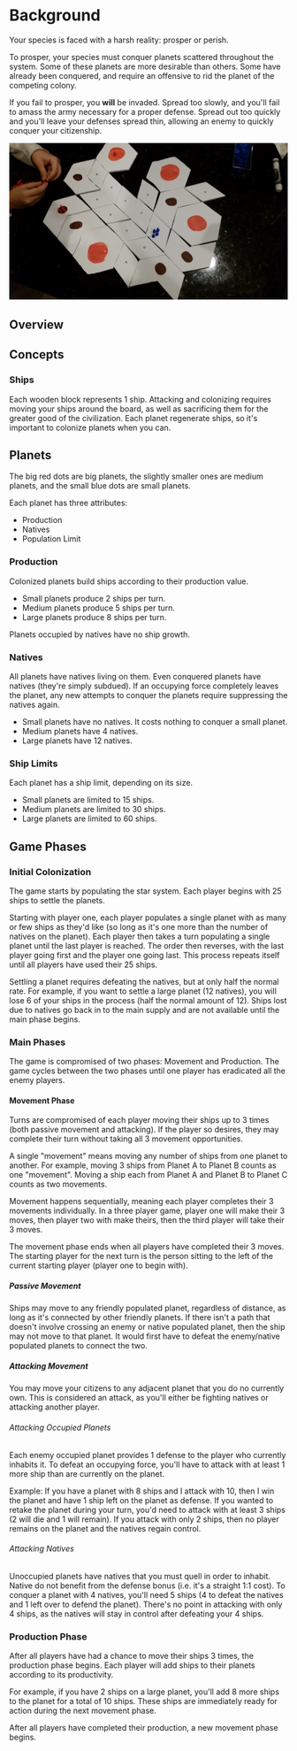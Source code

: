 # Background

Your species is faced with a harsh reality: prosper or perish.

To prosper, your species must conquer planets scattered throughout the system. Some of these planets are more desirable than others. Some have already been conquered, and require an offensive to rid the planet of the competing colony.

If you fail to prosper, you **will** be invaded. Spread too slowly, and you'll fail to amass the army necessary for a proper defense. Spread out too quickly and you'll leave your defenses spread thin, allowing an enemy to quickly conquer your citizenship.

![](layout.jpg)

## Overview

## Concepts

### Ships

Each wooden block represents 1 ship. Attacking and colonizing requires moving your ships around the board, as well as sacrificing them for the greater good of the civilization. Each planet regenerate ships, so it's important to colonize planets when you can.

## Planets

The big red dots are big planets, the slightly smaller ones are medium planets, and the small blue dots are small planets.

Each planet has three attributes:

- Production
- Natives
- Population Limit

### Production

Colonized planets build ships according to their production value.

- Small planets produce 2 ships per turn.
- Medium planets produce 5 ships per turn.
- Large planets produce 8 ships per turn.

Planets occupied by natives have no ship growth.

### Natives 

All planets have natives living on them. Even conquered planets have natives (they're simply subdued). If an occupying force completely leaves the planet, any new attempts to conquer the planets require suppressing the natives again.

- Small planets have no natives. It costs nothing to conquer a small planet.
- Medium planets have 4 natives.
- Large planets have 12 natives.

### Ship Limits

Each planet has a ship limit, depending on its size. 

- Small planets are limited to 15 ships.
- Medium planets are limited to 30 ships.
- Large planets are limited to 60 ships.

## Game Phases

### Initial Colonization

The game starts by populating the star system. Each player begins with 25 ships to settle the planets. 

Starting with player one, each player populates a single planet with as many or few ships as they'd like (so long as it's one more than the number of natives on the planet). Each player then takes a turn populating a single planet until the last player is reached. The order then reverses, with the last player going first and the player one going last. This process repeats itself until all players have used their 25 ships.

Settling a planet requires defeating the natives, but at only half the normal rate. For example, if you want to settle a large planet (12 natives), you will lose 6 of your ships in the process (half the normal amount of 12). Ships lost due to natives go back in to the main supply and are not available until the main phase begins.

### Main Phases

The game is compromised of two phases: Movement and Production. The game cycles between the two phases until one player has eradicated all the enemy players.

#### Movement Phase

Turns are compromised of each player moving their ships up to 3 times (both passive movement and attacking). If the player so desires, they may complete their turn without taking all 3 movement opportunities. 

A single "movement" means moving any number of ships from one planet to another. For example, moving 3 ships from Planet A to Planet B counts as one "movement". Moving a ship each from Planet A and Planet B to Planet C counts as two movements.

Movement happens sequentially, meaning each player completes their 3 movements individually. In a three player game, player one will make their 3 moves, then player two with make theirs, then the third player will take their 3 moves.

The movement phase ends when all players have completed their 3 moves. The starting player for the next turn is the person sitting to the left of the current starting player (player one to begin with).

##### Passive Movement

Ships may move to any friendly populated planet, regardless of distance, as long as it's connected by other friendly planets. If there isn't a path that doesn't involve crossing an enemy or native populated planet, then the ship may not move to that planet. It would first have to defeat the enemy/native populated planets to connect the two.

##### Attacking Movement

You may move your citizens to any adjacent planet that you do no currently own. This is considered an attack, as you'll either be fighting natives or attacking another player.

###### Attacking Occupied Planets

Each enemy occupied planet provides 1 defense to the player who currently inhabits it. To defeat an occupying force, you'll have to attack with at least 1 more ship than are currently on the planet.

Example: If you have a planet with 8 ships and I attack with 10, then I win the planet and have 1 ship left on the planet as defense. If you wanted to retake the planet during your turn, you'd need to attack with at least 3 ships (2 will die and 1 will remain). If you attack with only 2 ships, then no player remains on the planet and the natives regain control.

###### Attacking Natives

Unoccupied planets have natives that you must quell in order to inhabit. Native do not benefit from the defense bonus (i.e. it's a straight 1:1 cost). To conquer a planet with 4 natives, you'll need 5 ships (4 to defeat the natives and 1 left over to defend the planet). There's no point in attacking with only 4 ships, as the natives will stay in control after defeating your 4 ships.

### Production Phase

After all players have had a chance to move their ships 3 times, the production phase begins. Each player will add ships to their planets according to its productivity.

For example, if you have 2 ships on a large planet, you'll add 8 more ships to the planet for a total of 10 ships. These ships are immediately ready for action during the next movement phase.

After all players have completed their production, a new movement phase begins. 
